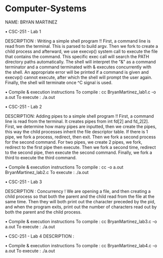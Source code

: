 # Computer-Systems

NAME: BRYAN MARTINEZ	

• CSC-251 - Lab 1

DESCRIPTION : Writing a simple shell program !! First, a command line is read from the terminal. This is parsed to build argv. Then we fork to create a child process and afterward, we use execvp() system call to execute the file that contains the command. This specific exec call will search the PATH directory paths automatically. The shell will interpret the "&" as a command terminator and a command terminated with & executes concurrently with the shell. An appropriate error will be printed if a command is given and execvp() cannot execute, after which the shell will prompt the user again. Finally, the shell will terminate once ^C signal is used. 

• Compile & execution instructions
To compile : cc BryanMartinez_lab1.c -o a.out
To execute : ./a.out



• CSC-251 - Lab 2

DESCRIPTION: Adding pipes to a simple shell program !! First, a command line is read from the terminal. It creates pipes from int fd[2] and fd_2[2]. First, we determine how many pipes are inputted, then we create the pipes, this way the child processes inherit the file descriptor table. If there is 1 pipe, we fork a process, redirect, then exit. Then we fork a second process for the second command. For two pipes, we create 2 pipes, we fork, redirect to the first pipe then execute. Then we fork a second time, redirect to the second pipe, then execute the second command. Finally, we fork a third to execute the third command. 

• Compile & execution instructions
To compile : cc -o a.out BryanMartinez_lab2.c
To execute : ./a.out


• CSC-251 - Lab 3

DESCRIPTION : Concurrency ! We are opening a file, and then creating a child process so that both the parent and the child read from the file at the same time. Then they will both print out the character preceded by the pid, and when the program exits, print out the number of characters read out by both the parent and the child process. 

• Compile & execution instructions
To compile : cc BryanMartinez_lab3.c -o a.out
To execute : ./a.out

• CSC-251 - Lab 4
DESCRIPTION :  

• Compile & execution instructions
To compile : cc BryanMartinez_lab4.c -o a.out
To execute : ./a.out




